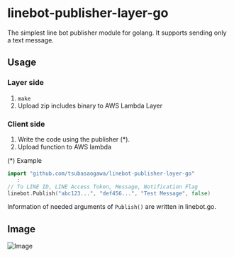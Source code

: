 # linebot-publisher-layer-go

The simplest line bot publisher module for golang. It supports sending only a text message.

## Usage

### Layer side

1. `make`
1. Upload zip includes binary to AWS Lambda Layer

### Client side

1. Write the code using the publisher (*).
1. Upload function to AWS lambda

(*) Example

```go
import "github.com/tsubasaogawa/linebot-publisher-layer-go"
   :
// To LINE ID, LINE Access Token, Message, Notification Flag
linebot.Publish("abc123...", "def456...", "Test Message", false)
```

Information of needed arguments of `Publish()` are written in linebot.go.

## Image

![Image](https://raw.githubusercontent.com/tsubasaogawa/linebot-publisher-layer-go/images/image.png)
